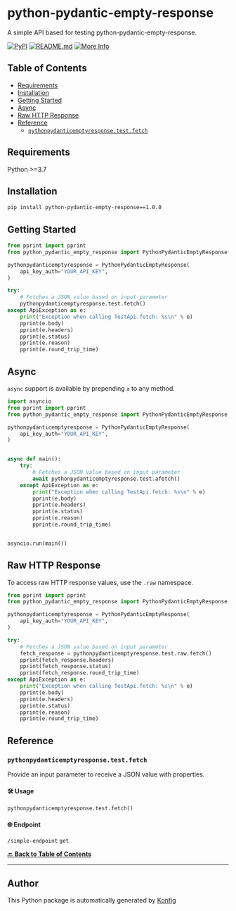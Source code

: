 # python-pydantic-empty-response<a id="python-pydantic-empty-response"></a>

A simple API based for testing python-pydantic-empty-response.


[![PyPI](https://img.shields.io/badge/PyPI-v1.0.0-blue)](https://pypi.org/project/python-pydantic-empty-response/1.0.0)
[![README.md](https://img.shields.io/badge/README-Click%20Here-green)](https://github.com/konfig-dev/konfig/tree/main/python#readme)
[![More Info](https://img.shields.io/badge/More%20Info-Click%20Here-orange)](http://example.com/support)

## Table of Contents<a id="table-of-contents"></a>

<!-- toc -->

- [Requirements](#requirements)
- [Installation](#installation)
- [Getting Started](#getting-started)
- [Async](#async)
- [Raw HTTP Response](#raw-http-response)
- [Reference](#reference)
  * [`pythonpydanticemptyresponse.test.fetch`](#pythonpydanticemptyresponsetestfetch)

<!-- tocstop -->

## Requirements<a id="requirements"></a>

Python >=3.7

## Installation<a id="installation"></a>

```sh
pip install python-pydantic-empty-response==1.0.0
```

## Getting Started<a id="getting-started"></a>

```python
from pprint import pprint
from python_pydantic_empty_response import PythonPydanticEmptyResponse, ApiException

pythonpydanticemptyresponse = PythonPydanticEmptyResponse(
    api_key_auth="YOUR_API_KEY",
)

try:
    # Fetches a JSON value based on input parameter
    pythonpydanticemptyresponse.test.fetch()
except ApiException as e:
    print("Exception when calling TestApi.fetch: %s\n" % e)
    pprint(e.body)
    pprint(e.headers)
    pprint(e.status)
    pprint(e.reason)
    pprint(e.round_trip_time)
```

## Async<a id="async"></a>

`async` support is available by prepending `a` to any method.

```python
import asyncio
from pprint import pprint
from python_pydantic_empty_response import PythonPydanticEmptyResponse, ApiException

pythonpydanticemptyresponse = PythonPydanticEmptyResponse(
    api_key_auth="YOUR_API_KEY",
)


async def main():
    try:
        # Fetches a JSON value based on input parameter
        await pythonpydanticemptyresponse.test.afetch()
    except ApiException as e:
        print("Exception when calling TestApi.fetch: %s\n" % e)
        pprint(e.body)
        pprint(e.headers)
        pprint(e.status)
        pprint(e.reason)
        pprint(e.round_trip_time)


asyncio.run(main())
```

## Raw HTTP Response<a id="raw-http-response"></a>

To access raw HTTP response values, use the `.raw` namespace.

```python
from pprint import pprint
from python_pydantic_empty_response import PythonPydanticEmptyResponse, ApiException

pythonpydanticemptyresponse = PythonPydanticEmptyResponse(
    api_key_auth="YOUR_API_KEY",
)

try:
    # Fetches a JSON value based on input parameter
    fetch_response = pythonpydanticemptyresponse.test.raw.fetch()
    pprint(fetch_response.headers)
    pprint(fetch_response.status)
    pprint(fetch_response.round_trip_time)
except ApiException as e:
    print("Exception when calling TestApi.fetch: %s\n" % e)
    pprint(e.body)
    pprint(e.headers)
    pprint(e.status)
    pprint(e.reason)
    pprint(e.round_trip_time)
```


## Reference<a id="reference"></a>
### `pythonpydanticemptyresponse.test.fetch`<a id="pythonpydanticemptyresponsetestfetch"></a>

Provide an input parameter to receive a JSON value with properties.

#### 🛠️ Usage<a id="🛠️-usage"></a>

```python
pythonpydanticemptyresponse.test.fetch()
```

#### 🌐 Endpoint<a id="🌐-endpoint"></a>

`/simple-endpoint` `get`

[🔙 **Back to Table of Contents**](#table-of-contents)

---


## Author<a id="author"></a>
This Python package is automatically generated by [Konfig](https://konfigthis.com)
